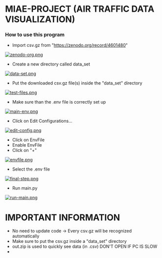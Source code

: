 # MIAE-PROJECT (AIR TRAFFIC DATA VISUALIZATION)

### How to use this program

- Import csv.gz from "https://zenodo.org/record/4601480" 


[![zenodo-org.png](https://i.postimg.cc/YSxjvFtD/zenodo-org.png)](https://postimg.cc/yJk75kg0)

- Create a new directory called data_set

[![data-set.png](https://i.postimg.cc/ncZFDzw6/data-set.png)](https://postimg.cc/0rW1g8vf)


- Put the downloaded csv.gz file(s) inside the "data_set" directory

[![test-files.png](https://i.postimg.cc/9QkHJFJX/test-files.png)](https://postimg.cc/68CPQKkF)

- Make sure than the .env file is correctly set up

[![main-env.png](https://i.postimg.cc/6QzRDg4Q/main-env.png)](https://postimg.cc/mczt9dwx)

- Click on Edit Configurations...

[![edit-config.png](https://i.postimg.cc/T2K7JqBb/edit-config.png)](https://postimg.cc/Sjpfy8SQ)

- Click on EnvFile
- Enable EnvFile
- Click on "+"

[![envfile.png](https://i.postimg.cc/7LB9gfVX/envfile.png)](https://postimg.cc/5HC8J9DF)

- Select the .env file

[![final-step.png](https://i.postimg.cc/XvXd6xfc/final-step.png)](https://postimg.cc/Z9tCr8DC)

- Run main.py

[![run-main.png](https://i.postimg.cc/qRsfJc0g/run-main.png)](https://postimg.cc/mzgpVHPG)

# IMPORTANT INFORMATION
- No need to update code -> Every csv.gz will be recognized automatically
- Make sure to put the csv.gz inside a "data_set" directory
- out.zip is used to quickly see data (in .csv) DON'T OPEN IF PC IS SLOW
- 
